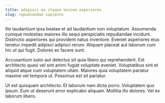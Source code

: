 ```yaml
---
title: adipisci ea itaque minima asperiores
slug: repudiandae sapiente
---
```


Illo laudantium ipsa beatae et ad laudantium non voluptatum. Assumenda cumque molestias maiores illo sequi perspiciatis repudiandae incidunt. Distinctio asperiores qui provident natus inventore. Eveniet asperiores eius tenetur impedit adipisci adipisci rerum. Aliquam placeat aut laborum cum hic ut qui fugit. Dolores ex facere sunt.

Accusantium iusto aut delectus sit quia libero qui reprehenderit. Est architecto quasi vel sint animi fugiat voluptate eveniet. Voluptatibus sint et aliquid atque cum voluptatem ullam. Maiores quia voluptatem pariatur maxime vel tempora ut. Possimus est sit pariatur.

Ut est quisquam architecto. Et laborum nam dicta porro. Voluptatem quo ipsum. Eum ut deserunt error explicabo aliquam. Mollitia illo dolores. Vel ex laborum libero.
